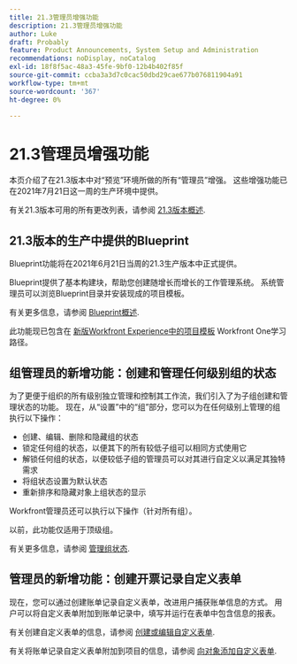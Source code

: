 ```yaml
---
title: 21.3管理员增强功能
description: 21.3管理员增强功能
author: Luke
draft: Probably
feature: Product Announcements, System Setup and Administration
recommendations: noDisplay, noCatalog
exl-id: 18f8f5ac-48a3-45fe-9bf0-12b4b402f85f
source-git-commit: ccba3a3d7c0cac50dbd29cae677b076811904a91
workflow-type: tm+mt
source-wordcount: '367'
ht-degree: 0%

---
```


# 21.3管理员增强功能

本页介绍了在21.3版本中对“预览”环境所做的所有“管理员”增强。 这些增强功能已在2021年7月21日这一周的生产环境中提供。

有关21.3版本可用的所有更改列表，请参阅 [21.3版本概述](../../../product-announcements/product-releases/21.3-release-activity/21-3-release-overview.md).

## 21.3版本的生产中提供的Blueprint

Blueprint功能将在2021年6月21日当周的21.3生产版本中正式提供。

Blueprint提供了基本构建块，帮助您创建随增长而增长的工作管理系统。 系统管理员可以浏览Blueprint目录并安装现成的项目模板。

有关更多信息，请参阅 [Blueprint概述](../../../administration-and-setup/blueprints/blueprints-overview.md).

此功能现已包含在 [新版Workfront Experience中的项目模板](https://one.workfront.com/s/learningpath4/project-templates-in-the-new-workfront-experience-MCGLS7GRNLDZDFPF6AEOGIDZFDG4) Workfront One学习路径。

## 组管理员的新增功能：创建和管理任何级别组的状态

为了更便于组织的所有级别独立管理和控制其工作流，我们引入了为子组创建和管理状态的功能。 现在，从“设置”中的“组”部分，您可以为在任何级别上管理的组执行以下操作：

* 创建、编辑、删除和隐藏组的状态
* 锁定任何组的状态，以便其下的所有较低子组可以相同方式使用它
* 解锁任何组的状态，以便较低子组的管理员可以对其进行自定义以满足其独特需求
* 将组状态设置为默认状态
* 重新排序和隐藏对象上组状态的显示

Workfront管理员还可以执行以下操作（针对所有组）。

以前，此功能仅适用于顶级组。

有关更多信息，请参阅 [管理组状态](../../../administration-and-setup/manage-groups/manage-group-statuses/manage-group-statuses.md).

## 管理员的新增功能：创建开票记录自定义表单

现在，您可以通过创建账单记录自定义表单，改进用户捕获账单信息的方式。 用户可以将自定义表单附加到账单记录中，填写并运行在表单中包含信息的报表。

有关创建自定义表单的信息，请参阅 [创建或编辑自定义表单](../../../administration-and-setup/customize-workfront/create-manage-custom-forms/create-or-edit-a-custom-form.md).

有关将账单记录自定义表单附加到项目的信息，请参阅 [向对象添加自定义表单](../../../workfront-basics/work-with-custom-forms/add-a-custom-form-to-an-object.md).

